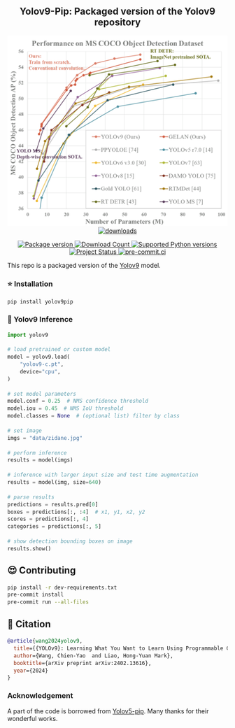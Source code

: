 <div align="center">
<h2>
     Yolov9-Pip: Packaged version of the Yolov9 repository
</h2>
<div>
    <img width="1000" alt="teaser" src="docs\paper.png">
</div>
    <a href="https://pepy.tech/project/yolov9pip"><img src="https://pepy.tech/badge/yolov9pip" alt="downloads"></a>
</div>

<p align="center">
<a href="https://pypi.org/project/yolov9pip" target="_blank">
    <img src="https://img.shields.io/pypi/v/yolov9pip?color=%2334D058&label=pypi%20package" alt="Package version">
</a>
<a href="https://pypi.org/project/yolov9pip" target="_blank">
    <img src="https://img.shields.io/pypi/dm/yolov9pip?color=red" alt="Download Count">
</a>
<a href="https://pypi.org/project/yolov9pip" target="_blank">
    <img src="https://img.shields.io/pypi/pyversions/yolov9pip.svg?color=%2334D058" alt="Supported Python versions">
</a>
<a href="https://pypi.org/project/yolov9pip" target="_blank">
    <img src="https://img.shields.io/pypi/status/yolov9pip?color=orange" alt="Project Status">
</a>
<a href="https://results.pre-commit.ci/latest/github/kadirnaryolov9-pip/main" target="_blank">
    <img src="https://results.pre-commit.ci/badge/github/kadirnar/yolov9-pip/main.svg" alt="pre-commit.ci">
</a>
</p>

This repo is a packaged version of the [Yolov9](https://github.com/WongKinYiu/yolov9) model.

### ⭐ Installation

```
pip install yolov9pip
```

### 🌠 Yolov9 Inference

```python
import yolov9

# load pretrained or custom model
model = yolov9.load(
    "yolov9-c.pt",
    device="cpu",
)

# set model parameters
model.conf = 0.25  # NMS confidence threshold
model.iou = 0.45  # NMS IoU threshold
model.classes = None  # (optional list) filter by class

# set image
imgs = "data/zidane.jpg"

# perform inference
results = model(imgs)

# inference with larger input size and test time augmentation
results = model(img, size=640)

# parse results
predictions = results.pred[0]
boxes = predictions[:, :4]  # x1, y1, x2, y2
scores = predictions[:, 4]
categories = predictions[:, 5]

# show detection bounding boxes on image
results.show()
```

## 😍 Contributing

```bash
pip install -r dev-requirements.txt
pre-commit install
pre-commit run --all-files
```

## 🤗 Citation

```bibtex
@article{wang2024yolov9,
  title={{YOLOv9}: Learning What You Want to Learn Using Programmable Gradient Information},
  author={Wang, Chien-Yao  and Liao, Hong-Yuan Mark},
  booktitle={arXiv preprint arXiv:2402.13616},
  year={2024}
}
```

### Acknowledgement

A part of the code is borrowed from [Yolov5-pip](https://github.com/fcakyon/yolov5-pip). Many thanks for their wonderful works.
